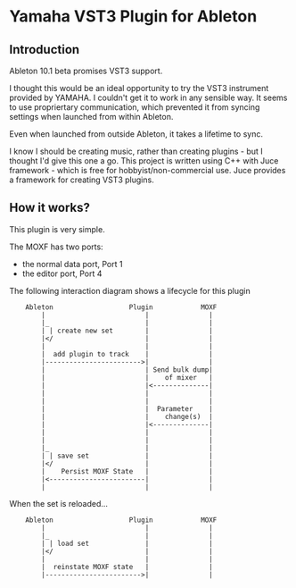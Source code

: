 Yamaha VST3 Plugin for Ableton
==============================

Introduction
------------

Ableton 10.1 beta promises VST3 support.

I thought this would be an ideal opportunity to try the VST3 instrument provided by YAMAHA. I couldn't get it to work in any sensible way.
It seems to use propriertary communication, which prevented it from syncing settings when launched from within Ableton. 

Even when launched from outside Ableton, it takes a lifetime to sync.

I know I should be creating music, rather than creating plugins - but I thought I'd give this one a go. This project is written using C++
with Juce framework - which is free for hobbyist/non-commercial use. Juce provides a framework for creating VST3 plugins.

How it works?
-------------

This plugin is very simple.

The MOXF has two ports:
- the normal data port, Port 1
- the editor port, Port 4

The following interaction diagram shows a lifecycle for this plugin

```
    Ableton                   Plugin            MOXF
        |                         |               |
        |_                        |               |
        | | create new set        |               |
        |</                       |               |
        |                         |               |
        |  add plugin to track    |               |
        |------------------------>|               |
        |                         | Send bulk dump|
        |                         |    of mixer   |
        |                         |<--------------|
        |                         |               |
        |                         |               |
        |                         |  Parameter    |
        |                         |    change(s)  |
        |                         |<--------------|
        |                         |               |
        |                         |               |
        |_                        |               |
        | | save set              |               |
        |</                       |               |     
        |    Persist MOXF State   |               |
        |<------------------------|               |
        |                         |               |
```
When the set is reloaded...
```
    Ableton                   Plugin            MOXF
        |                         |               |
        |_                        |               |
        | | load set              |               |
        |</                       |               |
        |                         |               |
        |  reinstate MOXF state   |               |
        |------------------------>|               |
```

